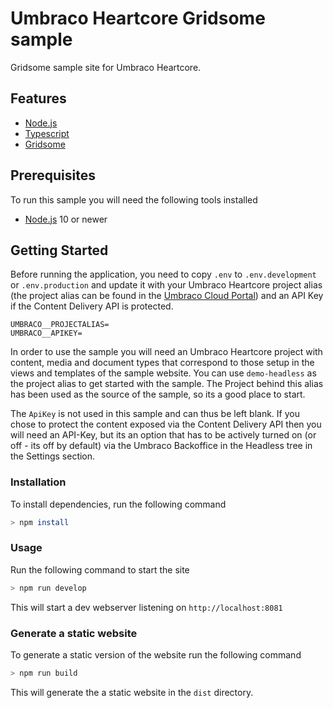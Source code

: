 # Umbraco Heartcore Gridsome sample

Gridsome sample site for Umbraco Heartcore.

## Features

- [Node.js](https://nodejs.org/en/)
- [Typescript](https://www.typescriptlang.org/)
- [Gridsome](https://gridsome.org/)

## Prerequisites

To run this sample you will need the following tools installed

- [Node.js](https://nodejs.org/en/) 10 or newer

## Getting Started

Before running the application, you need to copy `.env` to `.env.development` or `.env.production` and update it with your Umbraco Heartcore
 project alias (the project alias can be found in the [Umbraco Cloud Portal](https://www.s1.umbraco.io)) and an API Key if the Content Delivery API is protected.

```env
UMBRACO__PROJECTALIAS=
UMBRACO__APIKEY=
```

In order to use the sample you will need an Umbraco Heartcore project with content, media and document types that correspond to those setup in the views and templates of the sample website. You can use `demo-headless` as the project alias to get started with the sample. The Project behind this alias has been used as the source of the sample, so its a good place to start.

The `ApiKey` is not used in this sample and can thus be left blank. If you chose to protect the content exposed via the Content Delivery API then you will need an API-Key, but its an option that has to be actively turned on (or off - its off by default) via the Umbraco Backoffice in the Headless tree in the Settings section.

### Installation

To install dependencies, run the following command

```bash
> npm install
```

### Usage

Run the following command to start the site

```bash
> npm run develop
```

This will start a dev webserver listening on `http://localhost:8081`

### Generate a static website

To generate a static version of the website run the following command

```bash
> npm run build
```

This will generate the a static website in the `dist` directory.
